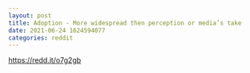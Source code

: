 ```yaml
--- 
layout: post 
title: Adoption - More widespread then perception or media’s take 
date: 2021-06-24 1624594077 
categories: reddit 
--- 
```

https://redd.it/o7g2gb